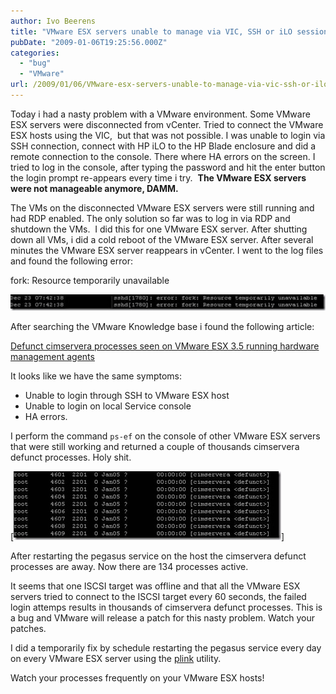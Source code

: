 ```yaml
---
author: Ivo Beerens
title: "VMware ESX servers unable to manage via VIC, SSH or iLO session"
pubDate: "2009-01-06T19:25:56.000Z"
categories: 
  - "bug"
  - "VMware"
url: /2009/01/06/VMware-esx-servers-unable-to-manage-via-vic-ssh-or-ilo-session/
---
```


Today i had a nasty problem with a VMware environment. Some VMware ESX servers were disconnected from vCenter. Tried to connect the VMware ESX hosts using the VIC,  but that was not possible. I was unable to login via SSH connection, connect with HP iLO to the HP Blade enclosure and did a remote connection to the console. There where HA errors on the screen. I tried to log in the console, after typing the password and hit the enter button the login prompt re-appears every time i try.  **The VMware ESX servers were not manageable anymore, DAMM.**

The VMs on the disconnected VMware ESX servers were still running and had RDP enabled. The only solution so far was to log in via RDP and shutdown the VMs.  I did this for one VMware ESX server. After shutting down all VMs, i did a cold reboot of the VMware ESX server. After several minutes the VMware ESX server reappears in vCenter. I went to the log files and found the following error:

fork: Resource temporarily unavailable

[![clip_image002](images/clip-image002-thumb.jpg "clip_image002")](images/clip-image002.jpg)

After searching the VMware Knowledge base i found the following article:

[Defunct cimservera processes seen on VMware ESX 3.5 running hardware management agents](http://kb.VMware.com/selfservice/microsites/search.do?language=en_US&cmd=displayKC&externalId=1007887)

It looks like we have the same symptoms:
- Unable to login through SSH to VMware ESX host
- Unable to login on local Service console
- HA errors.

I perform the command `ps-ef` on the console of other VMware ESX servers that were still working and returned a couple of thousands cimservera defunct processes. Holy shit.

[![clip_image002[5]](images/clip-image0025-thumb.jpg)]

After restarting the pegasus service on the host the cimservera defunct processes are away. Now there are 134 processes active.

It seems that one ISCSI target was offline and that all the VMware ESX servers tried to connect to the ISCSI target every 60 seconds, the failed login attemps results in thousands of cimservera defunct processes. This is a bug and VMware will release a patch for this nasty problem. Watch your patches.

I did a temporarily fix by schedule restarting the pegasus service every day on every VMware ESX server using the [plink](http://www.chiark.greenend.org.uk/~sgtatham/putty/download.html) utility.

Watch your processes frequently on your VMware ESX hosts!